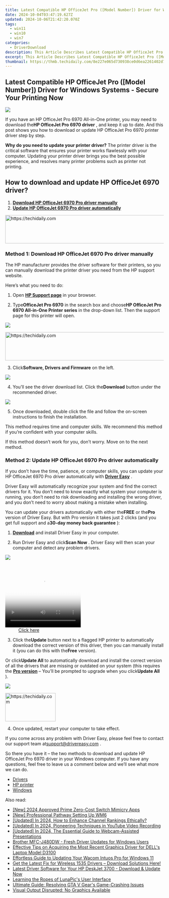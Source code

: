```yaml
---
title: Latest Compatible HP OfficeJet Pro ([Model Number]) Driver for Windows Systems - Secure Your Printing Now
date: 2024-10-04T03:47:19.627Z
updated: 2024-10-06T21:42:20.070Z
tags:
  - win11
  - win10
  - win7
categories:
  - DriverDownload
description: This Article Describes Latest Compatible HP OfficeJet Pro ([Model Number]) Driver for Windows Systems - Secure Your Printing Now
excerpt: This Article Describes Latest Compatible HP OfficeJet Pro ([Model Number]) Driver for Windows Systems - Secure Your Printing Now
thumbnail: https://thmb.techidaily.com/8e227e065d730938ce0d6ea2261402d78760be14848998b4f825537e8b545d45.jpg
---
```


## Latest Compatible HP OfficeJet Pro ([Model Number]) Driver for Windows Systems - Secure Your Printing Now

![](https://images.drivereasy.com/wp-content/uploads/2019/08/image-261.png)

 If you have an HP OfficeJet Pro 6970 All-in-One printer, you may need to download the**HP OfficeJet Pro 6970 driver** , and keep it up to date. And this post shows you how to download or update HP OfficeJet Pro 6970 printer driver step by step.

**Why do you need to update your printer driver?** The printer driver is the critical software that ensures your printer works flawlessly with your computer. Updating your printer driver brings you the best possible experience, and resolves many printer problems such as printer not printing.

## How to download and update HP OfficeJet 6970 driver?

1. **[Download HP OfficeJet 6970 Pro driver manually](https://tools.techidaily.com/drivereasy/download/)**
2. **[Update HP OfficeJet 6970 Pro driver automatically](https://tools.techidaily.com/drivereasy/download/)**

<!-- affiliate ads begin -->
<a href="https://appsumo.8odi.net/c/5597632/2100541/7443" target="_top" id="2100541">
  <img src="//a.impactradius-go.com/display-ad/7443-2100541" border="0" alt="https://techidaily.com" width="728" height="90"/>
</a>
<img height="0" width="0" src="https://appsumo.8odi.net/i/5597632/2100541/7443" style="position:absolute;visibility:hidden;" border="0" />
<!-- affiliate ads end -->

### Method 1: Download HP OfficeJet 6970 Pro driver manually

 The HP manufacturer provides the driver software for their printers, so you can manually download the printer driver you need from the HP support website.

Here’s what you need to do:

 1) Open **[HP Support page](https://support.hp.com/us-en)** [](https://support.hp.com/us-en) in your browser.

 2) Type**OfficeJet Pro 6970** in the search box and choose**HP OfficeJet Pro 6970 All-in-One Printer series** in the drop-down list. Then the support page for this printer will open.

![](https://images.drivereasy.com/wp-content/uploads/2019/08/image-263.png)

<!-- affiliate ads begin -->
<a href="https://appsumo.8odi.net/c/5597632/2094419/7443" target="_top" id="2094419">
  <img src="//a.impactradius-go.com/display-ad/7443-2094419" border="0" alt="https://techidaily.com" width="728" height="90"/>
</a>
<img height="0" width="0" src="https://appsumo.8odi.net/i/5597632/2094419/7443" style="position:absolute;visibility:hidden;" border="0" />
<!-- affiliate ads end -->

 3) Click**Software, Drivers and Firmware** on the left.

![](https://images.drivereasy.com/wp-content/uploads/2019/08/image-265.png)

 4) You’ll see the driver download list. Click the**Download** button under the recommended driver.

![](https://images.drivereasy.com/wp-content/uploads/2019/08/image-266.png)

 5) Once downloaded, double click the file and follow the on-screen instructions to finish the installation.

 This method requires time and computer skills. We recommend this method if you’re confident with your computer skills.

 If this method doesn’t work for you, don’t worry. Move on to the next method.

### Method 2: Update HP OfficeJet 6970 Pro driver automatically

 If you don’t have the time, patience, or computer skills, you can update your HP OfficeJet 6970 Pro driver automatically with **[Driver Easy](https://tools.techidaily.com/drivereasy/download/)**  .

 Driver Easy will automatically recognize your system and find the correct drivers for it. You don’t need to know exactly what system your computer is running, you don’t need to risk downloading and installing the wrong driver, and you don’t need to worry about making a mistake when installing.

 You can update your drivers automatically with either the**FREE** or the**Pro** version of Driver Easy. But with Pro version it takes just 2 clicks (and you get full support and a**30-day money back guarantee** ):

 1) **[Download](https://tools.techidaily.com/drivereasy/download/)**  and install Driver Easy in your computer.

 2) Run Driver Easy and click**Scan Now** . Driver Easy will then scan your computer and detect any problem drivers.

![](https://images.drivereasy.com/wp-content/uploads/2019/08/image-268.png)

<!-- affiliate ads begin -->
<span id="1265663">
					<video width="240" height="200" style="cursor:pointer"
           poster="//a.impactradius-go.com/display-clicktoplayimage/1265663.png"
           onclick="if(!this.playClicked){this.play();this.setAttribute('controls',true);this.playClicked=true;}">
	   <source src="//a.impactradius-go.com/display-ad/4482-1265663">
	   <img src="//a.impactradius-go.com/display-clicktoplayimage/1265663.png" style="border: none; height: 100%; width: 100%; object-fit: contain">
	</video>
	<div style="width:150px;text-align:center"><a href="javascript:window.open(decodeURIComponent('https%3A%2F%2Fmartinic.evyy.net%2Fc%2F5597632%2F1265663%2F4482'), '_blank');void(0);">Click here</a></div>
</span>
<img height="0" width="0" src="https://imp.pxf.io/i/5597632/1265663/4482" style="position:absolute;visibility:hidden;" border="0" />
<!-- affiliate ads end -->

 3) Click the**Update** button next to a flagged HP printer to automatically download the correct version of this driver, then you can manually install it (you can do this with the**Free** version).

 Or click**Update All** to automatically download and install the correct version of all the drivers that are missing or outdated on your system (this requires the **[Pro version](https://tools.techidaily.com/drivereasy/download/)**  – You’ll be prompted to upgrade when you click**Update All** ).

![](https://images.drivereasy.com/wp-content/uploads/2019/08/image-270.png)

<!-- affiliate ads begin -->
<a href="https://review-au.sjv.io/c/5597632/2098700/14409" target="_top" id="2098700">
  <img src="//a.impactradius-go.com/display-ad/14409-2098700" border="0" alt="https://techidaily.com" width="160" height="90"/>
</a>
<img height="0" width="0" src="https://review-au.sjv.io/i/5597632/2098700/14409" style="position:absolute;visibility:hidden;" border="0" />
<!-- affiliate ads end -->

4) Once updated, restart your computer to take effect.

 If you come across any problem with Driver Easy, please feel free to contact our support team at[support@drivereasy.com](https://tools.techidaily.com/drivereasy/download/) .

 So there you have it – the two methods to download and update HP OfficeJet Pro 6970 driver in your Windows computer. If you have any questions, feel free to leave us a comment below and we’ll see what more we can do.

* [Drivers](https://tools.techidaily.com/drivereasy/download/)
* [HP printer](https://tools.techidaily.com/drivereasy/download/)
* [Windows](https://tools.techidaily.com/drivereasy/download/)

<ins class="adsbygoogle"
     style="display:block"
     data-ad-format="autorelaxed"
     data-ad-client="ca-pub-7571918770474297"
     data-ad-slot="1223367746"></ins>

<ins class="adsbygoogle"
     style="display:block"
     data-ad-client="ca-pub-7571918770474297"
     data-ad-slot="8358498916"
     data-ad-format="auto"
     data-full-width-responsive="true"></ins>

<span class="atpl-alsoreadstyle">Also read:</span>
<div><ul>
<li><a href="https://remote-screen-capture.techidaily.com/new-2024-approved-prime-zero-cost-switch-mimicry-apps/"><u>[New] 2024 Approved Prime Zero-Cost Switch Mimicry Apps</u></a></li>
<li><a href="https://fox-info.techidaily.com/new-professional-pathway-setting-up-wm6/"><u>[New] Professional Pathway Setting Up WM6</u></a></li>
<li><a href="https://eaxpv-info.techidaily.com/updated-in-2024-how-to-enhance-channel-rankings-ethically/"><u>[Updated] In 2024, How to Enhance Channel Rankings Ethically?</u></a></li>
<li><a href="https://screen-video-capture.techidaily.com/updated-in-2024-pioneering-techniques-in-youtube-video-recording/"><u>[Updated] In 2024, Pioneering Techniques in YouTube Video Recording</u></a></li>
<li><a href="https://screen-capture.techidaily.com/updated-in-2024-the-essential-guide-to-webcam-assisted-presentations/"><u>[Updated] In 2024, The Essential Guide to Webcam-Assisted Presentations</u></a></li>
<li><a href="https://driver-download.techidaily.com/brother-mfc-j480dw-fresh-driver-updates-for-windows-users/"><u>Brother MFC-J480DW - Fresh Driver Updates for Windows Users</u></a></li>
<li><a href="https://driver-download.techidaily.com/effective-tips-on-acquiring-the-most-recent-graphics-driver-for-dells-laptop-model-d3100/"><u>Effective Tips on Acquiring the Most Recent Graphics Driver for DELL's Laptop Model D3100</u></a></li>
<li><a href="https://driver-download.techidaily.com/effortless-guide-to-updating-your-wacom-intuos-pro-for-windows-11/"><u>Effortless Guide to Updating Your Wacom Intuos Pro for Windows 11</u></a></li>
<li><a href="https://driver-download.techidaily.com/get-the-latest-fix-for-wireless-1535-drivers-download-solutions-here/"><u>Get the Latest Fix for Wireless 1535 Drivers – Download Solutions Here!</u></a></li>
<li><a href="https://driver-download.techidaily.com/latest-driver-software-for-your-hp-deskjet-3700-download-and-update-now/"><u>Latest Driver Software for Your HP DeskJet 3700 - Download & Update Now</u></a></li>
<li><a href="https://extra-hints.techidaily.com/learning-the-ropes-of-lunapics-user-interface/"><u>Learning the Ropes of LunaPic's User Interface</u></a></li>
<li><a href="https://win-blog.techidaily.com/ultimate-guide-resolving-gta-v-gears-game-crashing-issues/"><u>Ultimate Guide: Resolving GTA V Gear's Game-Crashing Issues</u></a></li>
<li><a href="https://graphic-issues.techidaily.com/visual-output-disrupted-no-graphics-available/"><u>Visual Output Disrupted: No Graphics Available</u></a></li>
</ul></div>

